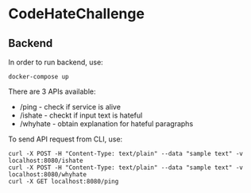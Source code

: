 # CodeHateChallenge

## Backend

In order to run backend, use:

```
docker-compose up
```

There are 3 APIs available:
* /ping - check if service is alive
* /ishate - checkt if input text is hateful
* /whyhate - obtain explanation for hateful paragraphs

To send API request from CLI, use:

```
curl -X POST -H "Content-Type: text/plain" --data "sample text" -v localhost:8080/ishate
curl -X POST -H "Content-Type: text/plain" --data "sample text" -v localhost:8080/whyhate
curl -X GET localhost:8080/ping
```

